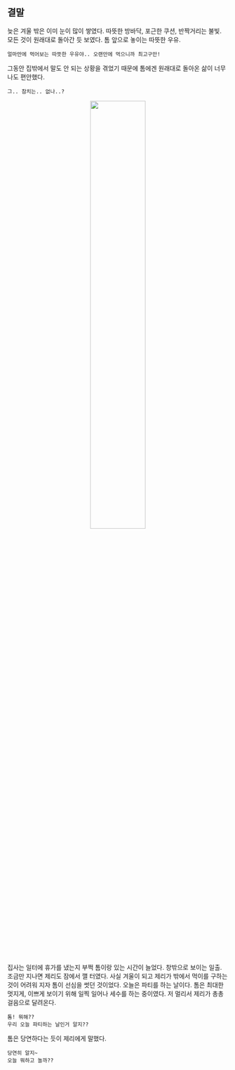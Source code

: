 ## 결말
늦은 겨울 밖은 이미 눈이 많이 쌓였다.
따뜻한 방바닥, 포근한 쿠션, 반짝거리는 불빛.
모든 것이 원래대로 돌아간 듯 보였다.
톰 앞으로 놓이는 따뜻한 우유.

```
얼마만에 먹어보는 따뜻한 우유야.. 오랜만에 먹으니까 최고구만!
```
그동안 집밖에서 말도 안 되는 상황을 겪었기 때문에 톰에겐 원래대로 돌아온 삶이 너무나도 편안했다.
```
그.. 참치는.. 없나..?
```

<!-- 따뜻한 우유 -->
<p align="center"><img src="https://cdn.pixabay.com/photo/2017/08/06/17/41/milk-2594538_960_720.jpg" width="50%" height="50%">

집사는 일터에 휴가를 냈는지 부쩍 톰이랑 있는 시간이 늘었다.
창밖으로 보이는 일출.
조금만 지나면 제리도 잠에서 깰 터였다.
사실 겨울이 되고 제리가 밖에서 먹이를 구하는 것이 어려워 지자 톰이 선심을 썻던 것이었다.
오늘은 파티를 하는 날이다.
톰은 최대한 멋지게, 이쁘게 보이기 위해 일찍 일어나 세수를 하는 중이였다.
저 멀리서 제리가 총총걸음으로 달려온다.

```
톰! 뭐해??
우리 오늘 파티하는 날인거 알지??
```

톰은 당연하다는 듯이 제리에게 말했다.

```
당연히 알지~
오늘 뭐하고 놀까??
```

